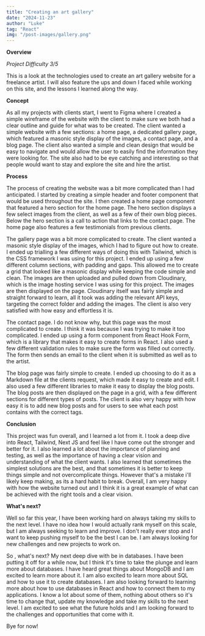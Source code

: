 ```yaml
---
title: "Creating an art gallery"
date: "2024-11-23"
author: "Luke"
tag: "React"
img: "/post-images/gallery.png"
---
```


**Overview**

*Project Difficulty 3/5*

This is a look at the technologies used to create an art gallery website for a freelance artist. I will also feature the ups and down I faced while working on this site, and the lessons I learned along the way.

**Concept**

As all my projects with clients start, I went to Figma where I created a simple wireframe of the website with the client to make sure we both had a clear outline and guide for what was to be created. The client wanted a simple website with a few sections: a home page, a dedicated gallery page, which featured a masonic style display of the images, a contact page, and a blog page. The client also wanted a simple and clean design that would be easy to navigate and would allow the user to easily find the information they were looking for. The site also had to be eye catching and interesting so that people would want to stay and explore the site and hire the artist.

**Process**

The process of creating the website was a bit more complicated than I had anticipated. I started by creating a simple header and footer component that would be used throughout the site. I then created a home page component that featured a hero section for the home page. The hero section displays a few select images from the client, as well as a few of their own blog pieces. Below the hero section is a call to action that links to the contact page. The home page also features a few testimonials from previous clients. 

The gallery page was a bit more complicated to create. The client wanted a masonic style display of the images, which I had to figure out how to create. I ended up trialling a few different ways of doing this with Tailwind, which is the CSS framework I was using for this project. I ended up using a few different column sections, with padding and gaps. This allowed me to create a grid that looked like a masonic display while keeping the code simple and clean. The images are then uploaded and pulled down from Cloudinary, which is the image hosting service I was using for this project. The images are then displayed on the page. Cloudinary itself was fairly simple and straight forward to learn, all it took was adding the relevant API keys, targeting the correct folder and adding the images. The client is also very satisfied with how easy and effortless it is.

The contact page. I do not know why, but this page was the most complicated to create. I think it was because I was trying to make it too complicated. I ended up using a form component from React Hook Form, which is a library that makes it easy to create forms in React. I also used a few different validation rules to make sure the form was filled out correctly. The form then sends an email to the client when it is submitted as well as to the artist. 

The blog page was fairly simple to create. I ended up choosing to do it as a Markdown file at the clients request, which made it easy to create and edit. I also used a few different libraries to make it easy to display the blog posts. The blog posts are then displayed on the page in a grid, with a few different sections for different types of posts. The client is also very happy with how easy it is to add new blog posts and for users to see what each post contains with the correct tags.

**Conclusion**

This project was fun overall, and I learned a lot from it. I took a deep dive into React, Tailwind, Next JS and feel like I have come out the stronger and better for it. I also learned a lot about the 
importance of planning and testing, as well as the importance of having a clear vision and understanding of what the client wants. I also learned that sometimes the simplest solutions are the best, and that sometimes it is better to keep things simple and not overcomplicate things. However that&apos;s a mistake i&apos;ll likely keep making, as its a hard habit to break. Overall, I am very happy with how the website turned out and I think it is a great example of what can be achieved with the right tools and a clear vision.

**What&apos;s next?**

Well so far this year, I have been working hard on always taking my skills to the next level. I have no idea how I would actually rank myself on this scale, but I am always seeking to learn and improve. I don&apos;t really ever stop and I want to keep pushing myself to be the best I can be. I am always looking for new challenges and new projects to work on.

So , what&apos;s next? My next deep dive with be in databases. I have been putting it off for a while now, but I think it&apos;s time to take the plunge and learn more about databases. I have heard great things about MongoDB and I am excited to learn more about it. I am also excited to learn more about SQL and how to use it to create databases. I am also looking forward to learning more about how to use databases in React and how to connect them to my applications. I know a lot about some of them, nothing about others so it&apos;s time to change that, update my knowledge and take my skills to the next level. I am excited to see what the future holds and I am looking forward to the challenges and opportunities that come with it.

Bye for now!